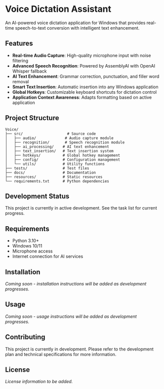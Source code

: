 # Voice Dictation Assistant

An AI-powered voice dictation application for Windows that provides real-time speech-to-text conversion with intelligent text enhancement.

## Features

- **Real-time Audio Capture**: High-quality microphone input with noise filtering
- **Advanced Speech Recognition**: Powered by AssemblyAI with OpenAI Whisper fallback
- **AI Text Enhancement**: Grammar correction, punctuation, and filler word removal
- **Smart Text Insertion**: Automatic insertion into any Windows application
- **Global Hotkeys**: Customizable keyboard shortcuts for dictation control
- **Application Context Awareness**: Adapts formatting based on active application

## Project Structure

```
Voice/
├── src/                    # Source code
│   ├── audio/             # Audio capture module
│   ├── recognition/       # Speech recognition module
│   ├── ai_processing/    # AI text enhancement
│   ├── text_insertion/   # Text insertion system
│   ├── hotkeys/          # Global hotkey management
│   ├── config/           # Configuration management
│   └── utils/            # Utility functions
├── tests/                # Test files
├── docs/                 # Documentation
├── resources/            # Static resources
└── requirements.txt      # Python dependencies
```

## Development Status

This project is currently in active development. See the task list for current progress.

## Requirements

- Python 3.10+
- Windows 10/11
- Microphone access
- Internet connection for AI services

## Installation

*Coming soon - installation instructions will be added as development progresses.*

## Usage

*Coming soon - usage instructions will be added as development progresses.*

## Contributing

This project is currently in development. Please refer to the development plan and technical specifications for more information.

## License

*License information to be added.* 